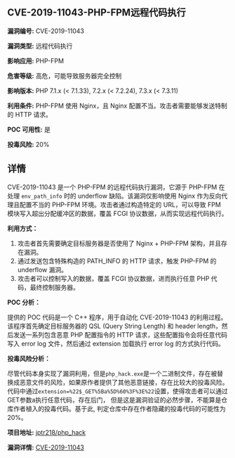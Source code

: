 ## CVE-2019-11043-PHP-FPM远程代码执行

**漏洞编号:** CVE-2019-11043

**漏洞类型:** 远程代码执行

**影响应用:** PHP-FPM

**危害等级:** 高危，可能导致服务器完全控制

**影响版本:** PHP 7.1.x (< 7.1.33), 7.2.x (< 7.2.24), 7.3.x (< 7.3.11)

**利用条件:** PHP-FPM 使用 Nginx，且 Nginx 配置不当。攻击者需要能够发送特制的 HTTP 请求。

**POC 可用性:** 是

**投毒风险:** 20%

## 详情

CVE-2019-11043 是一个 PHP-FPM 的远程代码执行漏洞，它源于 PHP-FPM 在处理 `env_path_info` 时的 underflow 缺陷。该漏洞仅影响使用 Nginx 作为反向代理且配置不当的 PHP-FPM 环境。攻击者通过构造特定的 URL，可以导致 FPM 模块写入超出分配缓冲区的数据，覆盖 FCGI 协议数据，从而实现远程代码执行。

**利用方式：**

1.  攻击者首先需要确定目标服务器是否使用了 Nginx + PHP-FPM 架构，并且存在漏洞。
2.  通过发送包含特殊构造的 PATH_INFO 的 HTTP 请求，触发 PHP-FPM 的 underflow 漏洞。
3.  攻击者可以控制写入的数据，覆盖 FCGI 协议数据，进而执行任意 PHP 代码，最终控制服务器。

**POC 分析：**

提供的 POC 代码是一个 C++ 程序，用于自动化 CVE-2019-11043 的利用过程。该程序首先确定目标服务器的 QSL (Query String Length) 和 header length，然后发送一系列包含恶意 PHP 配置指令的 HTTP 请求，这些配置指令会将任意代码写入 error log 文件，然后通过 extension 加载执行 error log 的方式执行代码。

**投毒风险分析：**

尽管代码本身实现了漏洞利用，但是`php_hack.exe`是一个二进制文件，存在被替换成恶意文件的风险，如果原作者提供了其他恶意链接，存在比较大的投毒风险。代码中通过`extension=%22$_GET%5Ba%5D%60%3F%3E%22`设置，使得攻击者可以通过GET参数a执行任意代码，存在后门， 但是这是漏洞验证的必然步骤，不能算是仓库作者植入的投毒代码。基于此, 判定仓库中存在作者隐藏的投毒代码的可能性为20%。

**项目地址:** [jptr218/php_hack](https://github.com/jptr218/php_hack)

**漏洞详情:** [CVE-2019-11043](https://nvd.nist.gov/vuln/detail/CVE-2019-11043)